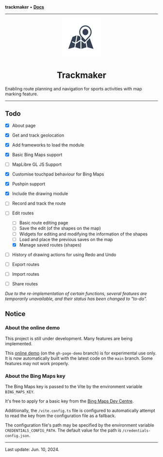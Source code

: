 **trackmaker** • [**Docs**](modules.md)

***

<div style="text-align: center">
<img src="/public/favicon.svg" width=128 height=128 alt="logo"/>

# Trackmaker

</div>

Enabling route planning and navigation for sports activities with map marking feature.

---

## Todo
- [x] About page
- [x] Get and track geolocation
- [x] Add frameworks to load the module
- [x] Basic Bing Maps support
- [ ] MapLibre GL JS Support
- [x] Customise touchpad behaviour for Bing Maps
- [x] Pushpin support
- [x] Include the drawing module
- [ ] Record and track the route
- [ ] Edit routes

    - [ ] Basic route editing page
    - [ ] Save the edit (of the shapes on the map)
    - [ ] Widgets for editing and modifying the information of the shapes
    - [ ] Load and place the previous saves on the map
    - [x] Manage saved routes (shapes)

- [ ] History of drawing actions for using Redo and Undo
- [ ] Export routes
- [ ] Import routes
- [ ] Share routes

*Due to the re-implementation of certain functions, several features are temporarily unavailable, and their status has been changed to "to-do".*

## Notice

### About the online demo

This project is still under development. Many features are being implemented.

This [<u>online demo</u>](https://anson2251.github.io/trackmaker/) (on the `gh-page-demo` branch) is for experimental use only. It is now automatically built with the latest code on the `main` branch. Some features may not work properly.

### About the Bing Maps key

The Bing Maps key is passed to the Vite by the environment variable `BING_MAPS_KEY`.

It's free to apply for a basic key from the [Bing Maps Dev Centre](https://www.bingmapsportal.com/).

Additionally, the `/vite.config.ts` file is configured to automatically attempt to read the key from the configuration file as a fallback. 

The configuration file's path may be specified by the environment variable `CREDENTIALS_CONFIG_PATH`. The default value for the path is `/credentials-config.json`.

---

Last update: Jun. 10, 2024.
